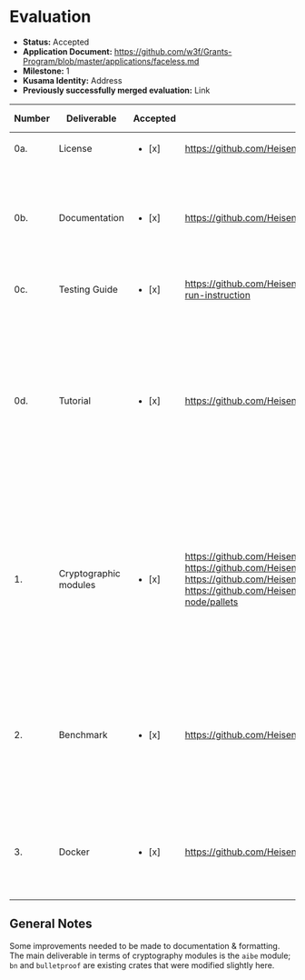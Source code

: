 # Evaluation

- **Status:** Accepted
- **Application Document:** https://github.com/w3f/Grants-Program/blob/master/applications/faceless.md
- **Milestone:** 1
- **Kusama Identity:** Address
- **Previously successfully merged evaluation:** Link

| Number | Deliverable           | Accepted               | Link                                                                                                                                                                                                                                                                                                                        | Evaluation Notes                                                                                                                                                                                       |
| ------ | --------------------- | ---------------------- | --------------------------------------------------------------------------------------------------------------------------------------------------------------------------------------------------------------------------------------------------------------------------------------------------------------------------- | ------------------------------------------------------------------------------------------------------------------------------------------------------------------------------------------------------ |
| 0a.    | License               | <ul><li>[x] </li></ul> | https://github.com/HeisenbergLin22/Faceless_milestone1/blob/main/Apache%20License%202.0                                                                                                                                                                                                                                     | Apache License 2.0                                                                                                                                                                                     |
| 0b.    | Documentation         | <ul><li>[x] </li></ul> | https://github.com/HeisenbergLin22/Faceless_milestone1/blob/main/README.md                                                                                                                                                                                                                                                  | Setup documentation is good. There were some gripes about documention in code that were largely fixed.                                                                                                 |
| 0c.    | Testing Guide         | <ul><li>[x] </li></ul> | https://github.com/HeisenbergLin22/Faceless_milestone1/blob/main/README.md#build-and-run-instruction                                                                                                                                                                                                                        | Tests pass and have good coverage.                                                                                                                                                                     |
| 0d.    | Tutorial              | <ul><li>[x] </li></ul> | https://github.com/HeisenbergLin22/Faceless_milestone1/blob/main/README.md#tutorial                                                                                                                                                                                                                                         | Usage of the modules and substrate pallet is explained. The application mentioned an article in addition, which isn't present, but in my opinion it wouldn't make much sense anyway for this delivery. |
| 1.     | Cryptographic modules | <ul><li>[x] </li></ul> | https://github.com/HeisenbergLin22/Faceless_milestone1/tree/main/aibe, https://github.com/HeisenbergLin22/Faceless_milestone1/tree/main/bn, https://github.com/HeisenbergLin22/Faceless_milestone1/tree/main/bulletproofs, https://github.com/HeisenbergLin22/Faceless_milestone1/tree/main/faceless-substrate-node/pallets | The `bn` and `bulletproof` folders are (unofficial) forks of other projects with minor changes - it would be cleaner to use the fork feature in github instead. `aibe` is the main deliverable.        |
| 2.     | Benchmark             | <ul><li>[x] </li></ul> | https://github.com/HeisenbergLin22/Faceless_milestone1/blob/main/aibe/src/bin/burn_example.rs                                                                                                                                                                                                                               | This works, but note that it's usually common to use tools like [criterion](https://bheisler.github.io/criterion.rs/book/) to run benchmarks, instead of just having binaries that measure timings.    |
| 3.     | Docker                | <ul><li>[x] </li></ul> | https://github.com/HeisenbergLin22/Faceless_milestone1/blob/main/Dockerfile                                                                                                                                                                                                                                                 | Basic Dockerfile which sets up the needed environment for running cargo commands.                                                                                                                      |

## General Notes

Some improvements needed to be made to documentation & formatting. The main deliverable in terms of cryptography modules is the `aibe` module; `bn` and `bulletproof` are existing crates that were modified slightly here.
